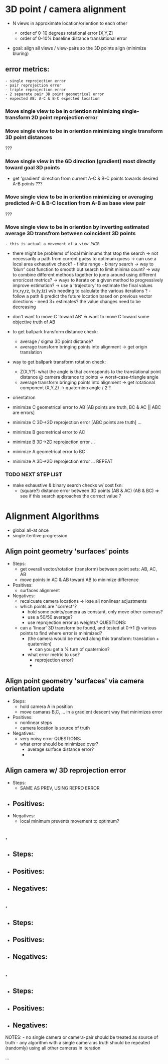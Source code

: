 # 3D point / camera alignment


- N views in approximate location/oriention to each other
	- order of 0-10 degrees rotational error [X,Y,Z]
	- order of 0-10% baseline distance translational error

- goal: align all views / view-pairs so the 3D points align (minimize bluring)


## error metrics:
	- single reprojection error
	- pair reprojection error
	- triple reprojection error
	- 2 separate pair 3D point geometrical error
	- expected AB: A-C & B-C expected location


### Move single view to be in oriention minimizing single-transform 2D point reprojection error


### Move single view to be in oriention minimizing single transform 3D point distances
???


### Move single view in the 6D direction (gradient) most directly toward goal 3D points
- get 'gradient' direction from current A-C & B-C points towards desired A-B points
???


### Move single view to be in oriention minimizing or averaging predicted A-C & B-C location from A-B as base view pair
???


### Move single view to be in oriention by inverting estimated average 3D transfrom between coincident 3D points
	- this is actual a movement of a view PAIR





- there might be problems of local minimums that stop the search -> not necessarily a path from current guess to optimum guess
	-> can use a local area exhaustive check?
		- finite range
		- binary search
	-> way to 'blurr' cost function to smooth out search to limit minima count?
	-> way to combine different methods together to jump around using different error/cost metrics?
	-> ways to iterate on a given method to progressively improve estimation?
	-> use a 'trajectory' to estimate the final values (rx,ry,rz, tx,ty,tz) w/o needing to calculate the various iterations ?
		- follow a path & predict the future location based on previous vector directions
			- need 3+ estimates? the value changes need to be decreasing




- don't want to move C 'toward AB' => want to move C toward some objective truth of AB



- to get ballpark transform distance check:
	- average / sigma 3D point distance?
	- average transform bringing points into alignment -> get origin translation
- way to get ballpark transform rotation check:
	- Z(X,Y?): what the angle is that corresponds to the translational point distance @ camera distance to points
		-> worst-case-triangle angle
	- average transform bringing points into alignment -> get rotational component (X,Y,Z) -> quaternion angle / 2 ?


- orientatron



- minimize C geometrical error to AB [AB points are truth, BC & AC || ABC are errors]
- minimize C 3D->2D reprojection error [ABC points are truth]
...
- minimize B geometrical error to AC
- minimize B 3D->2D reprojection error
...
- minimize A geometrical error to BC
- minimize A 3D->2D reprojection error
... 
REPEAT



### TODO NEXT STEP LIST

- make exhaustive & binary search checks w/ cost fxn:
	- (square?) distance error between 3D points (AB & AC) (AB & BC)
	=> see if this search approaches the correct value ?







# Alignment Algorithms


- global all-at once
- single iteritive progression


## Align point geometry 'surfaces' points

- Steps:
	- get overall vector/rotation (transform) between point sets: AB, AC, AB
	- move points in AC & AB toward AB to minimize difference
- Positives:
	- surfaces alignment
- Negatives:
	- recalcuate camera locations
		-> lose all nonlinear adjustments
	- which points are "correct"?
		- hold some points/camera as constant, only move other cameras?
		- use a 50/50 average?
		- use reprojection error as weights?
QUESTIONS:
	- can a 'linear' 3D transform be found, and tested at 0->1 @ various points to find where error is minimized?
		- (the camera would be moved along this transform: translation + quaternion)
			- can you get a % turn of quaternion?
		- what error metric to use?
			- reprojection error?
			- 


## Align point geometry 'surfaces' via camera orientation update

- Steps:
	- hold camera A in position
	- move camaras B,C, ... in a gradient descent way that minimizes error
- Positives:
	- nonlinear steps
	- camera location is source of truth
- Negatives:
	- very noisy error
QUESTIONS:
	- what error should be minimized over?
		- average surface distance error?
		- 



## Align camera w/ 3D reprojection error

- Steps:
	- SAME AS PREV, USING REPRO ERROR
- Positives:
	- 
- Negatives:
	- local minimum prevents movement to optimum?




## .

- Steps:
	- 
- Positives:
	- 
- Negatives:
	- 




## .

- Steps:
	- 
- Positives:
	- 
- Negatives:
	- 






## .

- Steps:
	- 
- Positives:
	- 
- Negatives:
	- 






NOTES:
	- no single camera or camera-pair should be treated as source of truth
		- any algorithm with a single camera as truth should be repeated (randomly) using all other cameras in iteration








...
